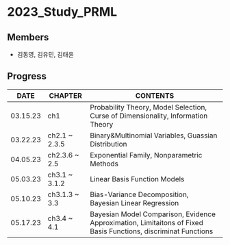 # 2023_Study_PRML
## Members 
- 김동영, 김유민, 김태윤 

## Progress 
|DATE|CHAPTER|CONTENTS|
|----|-------|-------|
|03.15.23|ch1 | Probability Theory, Model Selection, Curse of Dimensionality, Information Theory| 
|03.22.23|ch2.1 ~ 2.3.5 | Binary&Multinomial Variables, Guassian Distribution|
|04.05.23|ch2.3.6 ~ 2.5| Exponential Family, Nonparametric Methods | 
|05.03.23|ch3.1 ~ 3.1.2| Linear Basis Function Models | 
|05.10.23|ch3.1.3 ~ 3.3| Bias-Variance Decomposition, Bayesian Linear Regression | 
|05.17.23|ch3.4 ~ 4.1| Bayesian Model Comparison, Evidence Approximation, Limitaitons of Fixed Basis Functions, discriminat Functions | 
